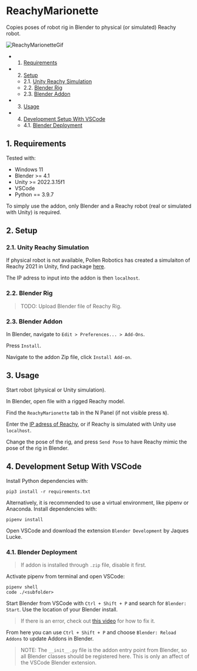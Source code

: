 # ReachyMarionette

Copies poses of robot rig in Blender to physical (or simulated) Reachy robot.

![ReachyMarionetteGif](docs/ReachyMarionette.gif)

<!-- vscode-markdown-toc -->
* 1. [Requirements](#Requirements)
* 2. [Setup](#Setup)
	* 2.1. [Unity Reachy Simulation](#UnityReachySimulation)
	* 2.2. [Blender Rig](#BlenderRig)
	* 2.3. [Blender Addon](#BlenderAddon)
* 3. [Usage](#Usage)
* 4. [Development Setup With VSCode](#DevelopmentSetupWithVSCode)
	* 4.1. [Blender Deployment](#BlenderDeployment)

<!-- vscode-markdown-toc-config
	numbering=true
	autoSave=true
	/vscode-markdown-toc-config -->
<!-- /vscode-markdown-toc -->

##  1. <a name='Requirements'></a>Requirements
Tested with:
- Windows 11
- Blender >= 4.1
- Unity >= 2022.3.15f1
- VSCode
- Python == 3.9.7

To simply use the addon, only Blender and a Reachy robot (real or simulated with Unity) is required.


##  2. <a name='Setup'></a>Setup 

###  2.1. <a name='UnityReachySimulation'></a>Unity Reachy Simulation

If physical robot is not available, Pollen Robotics has created a simulaiton of Reachy 2021 in Unity, find package [here](https://github.com/pollen-robotics/reachy2021-unity-package).

The IP adress to input into the addon is then `localhost`.

###  2.2. <a name='BlenderRig'></a>Blender Rig

> TODO: Upload Blender file of Reachy Rig.


###  2.3. <a name='BlenderAddon'></a>Blender Addon



In Blender, navigate to `Edit > Preferences... > Add-Ons`.

Press `Install`.

Navigate to the addon Zip file, click `Install Add-on`.

##  3. <a name='Usage'></a>Usage

Start robot (physical or Unity simulation).

In Blender, open file with a rigged Reachy model.

Find the `ReachyMarionette` tab in the N Panel (if not visible press `N`).

Enter the [IP adress of Reachy](https://docs.pollen-robotics.com/sdk/getting-started/finding-ip/), or if Reachy is simulated with Unity use `localhost`.

Change the pose of the rig, and press `Send Pose` to have Reachy mimic the pose of the rig in Blender.

##  4. <a name='DevelopmentSetupWithVSCode'></a>Development Setup With VSCode

Install Python dependencies with:
```
pip3 install -r requirements.txt
```

Alternatively, it is recommended to use a virtual environment, like pipenv or Anaconda. Install dependencies with:
```
pipenv install
```

Open VSCode and download the extension `Blender Development` by Jaques Lucke. 

###  4.1. <a name='BlenderDeployment'></a>Blender Deployment

> If addon is installed through `.zip` file, disable it first.

Activate pipenv from terminal and open VSCode:
```
pipenv shell
code ./<subfolder>
```

Start Blender  from VSCode with `Ctrl + Shift + P` and search for `Blender: Start`. Use the location of your Blender install. 
> If there is an error, check out [this video](https://youtu.be/YUytEtaVrrc?t=469) for how to fix it.

From here you can use `Ctrl + Shift + P` and choose `Blender: Reload Addons` to update Addons in Blender.

> NOTE: The `__init__.py` file is the addon entry point from Blender, so all Blender classes should be registered here. This is only an affect of the VSCode Blender extension.
